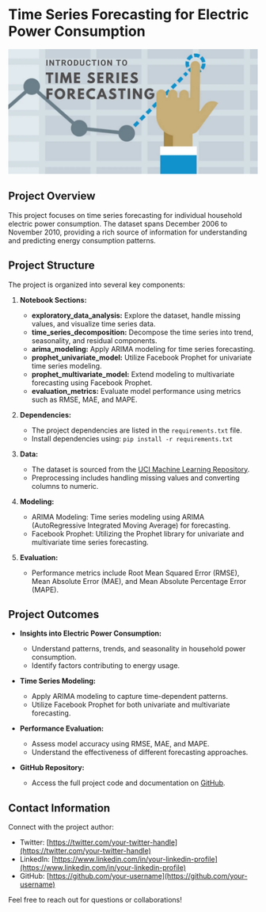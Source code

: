 # Time Series Forecasting for Electric Power Consumption

![timeseries](time_series.png)

## Project Overview

This project focuses on time series forecasting for individual household electric power consumption. The dataset spans December 2006 to November 2010, providing a rich source of information for understanding and predicting energy consumption patterns.

## Project Structure

The project is organized into several key components:

1. **Notebook Sections:**
   - **exploratory_data_analysis:** Explore the dataset, handle missing values, and visualize time series data.
   - **time_series_decomposition:** Decompose the time series into trend, seasonality, and residual components.
   - **arima_modeling:** Apply ARIMA modeling for time series forecasting.
   - **prophet_univariate_model:** Utilize Facebook Prophet for univariate time series modeling.
   - **prophet_multivariate_model:** Extend modeling to multivariate forecasting using Facebook Prophet.
   - **evaluation_metrics:** Evaluate model performance using metrics such as RMSE, MAE, and MAPE.

2. **Dependencies:**
   - The project dependencies are listed in the `requirements.txt` file.
   - Install dependencies using: `pip install -r requirements.txt`

3. **Data:**
   - The dataset is sourced from the [UCI Machine Learning Repository](https://archive.ics.uci.edu/ml/datasets/individual+household+electric+power+consumption).
   - Preprocessing includes handling missing values and converting columns to numeric.

4. **Modeling:**
   - ARIMA Modeling: Time series modeling using ARIMA (AutoRegressive Integrated Moving Average) for forecasting.
   - Facebook Prophet: Utilizing the Prophet library for univariate and multivariate time series forecasting.

5. **Evaluation:**
   - Performance metrics include Root Mean Squared Error (RMSE), Mean Absolute Error (MAE), and Mean Absolute Percentage Error (MAPE).

## Project Outcomes

- **Insights into Electric Power Consumption:**
  - Understand patterns, trends, and seasonality in household power consumption.
  - Identify factors contributing to energy usage.

- **Time Series Modeling:**
  - Apply ARIMA modeling to capture time-dependent patterns.
  - Utilize Facebook Prophet for both univariate and multivariate forecasting.

- **Performance Evaluation:**
  - Assess model accuracy using RMSE, MAE, and MAPE.
  - Understand the effectiveness of different forecasting approaches.

- **GitHub Repository:**
  - Access the full project code and documentation on [GitHub](https://github.com/your-username/electric-power-consumption-forecasting).

## Contact Information

Connect with the project author:

- Twitter: [https://twitter.com/your-twitter-handle](https://twitter.com/your-twitter-handle)
- LinkedIn: [https://www.linkedin.com/in/your-linkedin-profile](https://www.linkedin.com/in/your-linkedin-profile)
- GitHub: [https://github.com/your-username](https://github.com/your-username)

Feel free to reach out for questions or collaborations!